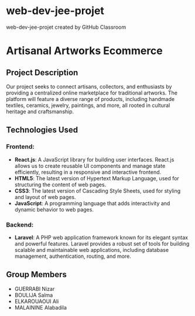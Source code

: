 # web-dev-jee-projet
web-dev-jee-projet created by GitHub Classroom

# Artisanal Artworks Ecommerce

## Project Description

Our project seeks to connect artisans, collectors, and enthusiasts by providing a centralized online marketplace for traditional artworks. The platform will feature a diverse range of products, including handmade textiles, ceramics, jewelry, paintings, and more, all rooted in cultural heritage and craftsmanship.

## Technologies Used

### Frontend:

- **React.js**: A JavaScript library for building user interfaces. React.js allows us to create reusable UI components and manage state efficiently, resulting in a responsive and interactive frontend.
- **HTML5**: The latest version of Hypertext Markup Language, used for structuring the content of web pages.
- **CSS3**: The latest version of Cascading Style Sheets, used for styling and layout of web pages.
- **JavaScript**: A programming language that adds interactivity and dynamic behavior to web pages.

### Backend:

- **Laravel**: A PHP web application framework known for its elegant syntax and powerful features. Laravel provides a robust set of tools for building scalable and maintainable web applications, including database management, authentication, routing, and more.

## Group Members

- GUERRABI Nizar
- BOULIJA Salma
- ELKAROUAOUI Ali
- MALAININE Alabadila
